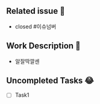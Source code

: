 ## Related issue 🚀
- closed #이슈넘버

## Work Description 💚
- 알잘딱깔센

## Uncompleted Tasks 😂
- [ ] Task1
